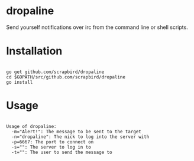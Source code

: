dropaline
=========
Send yourself notifications over irc from the command line or shell scripts.

# Installation
<code>
go get github.com/scrapbird/dropaline
cd $GOPATH/src/github.com/scrapbird/dropaline
go install
</code>

# Usage
<code>
Usage of dropaline:
  -m="Alert!": The message to be sent to the target
  -n="dropaline": The nick to log into the server with
  -p=6667: The port to connect on
  -s="": The server to log in to
  -t="": The user to send the message to
</code>
